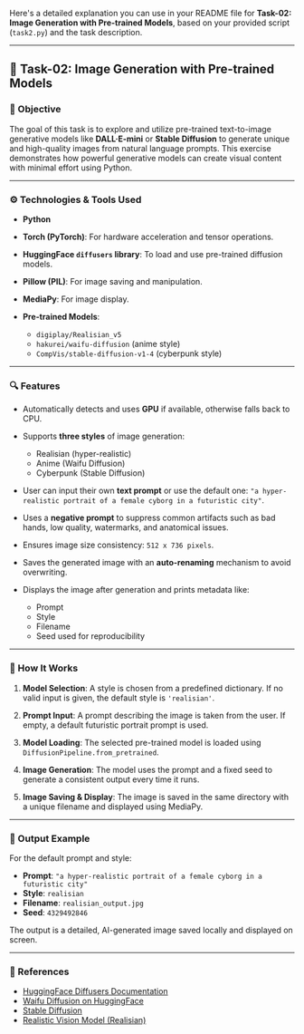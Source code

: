 Here's a detailed explanation you can use in your README file for **Task-02: Image Generation with Pre-trained Models**, based on your provided script (`task2.py`) and the task description.

---

## 🧠 Task-02: Image Generation with Pre-trained Models

### 📝 Objective

The goal of this task is to explore and utilize pre-trained text-to-image generative models like **DALL·E-mini** or **Stable Diffusion** to generate unique and high-quality images from natural language prompts. This exercise demonstrates how powerful generative models can create visual content with minimal effort using Python.

---

### ⚙️ Technologies & Tools Used

* **Python**
* **Torch (PyTorch)**: For hardware acceleration and tensor operations.
* **HuggingFace `diffusers` library**: To load and use pre-trained diffusion models.
* **Pillow (PIL)**: For image saving and manipulation.
* **MediaPy**: For image display.
* **Pre-trained Models**:

  * `digiplay/Realisian_v5`
  * `hakurei/waifu-diffusion` (anime style)
  * `CompVis/stable-diffusion-v1-4` (cyberpunk style)

---

### 🔍 Features

* Automatically detects and uses **GPU** if available, otherwise falls back to CPU.
* Supports **three styles** of image generation:

  * Realisian (hyper-realistic)
  * Anime (Waifu Diffusion)
  * Cyberpunk (Stable Diffusion)
* User can input their own **text prompt** or use the default one:
  `"a hyper-realistic portrait of a female cyborg in a futuristic city"`.
* Uses a **negative prompt** to suppress common artifacts such as bad hands, low quality, watermarks, and anatomical issues.
* Ensures image size consistency: `512 x 736 pixels`.
* Saves the generated image with an **auto-renaming** mechanism to avoid overwriting.
* Displays the image after generation and prints metadata like:

  * Prompt
  * Style
  * Filename
  * Seed used for reproducibility

---

### 🚀 How It Works

1. **Model Selection**:
   A style is chosen from a predefined dictionary. If no valid input is given, the default style is `'realisian'`.

2. **Prompt Input**:
   A prompt describing the image is taken from the user. If empty, a default futuristic portrait prompt is used.

3. **Model Loading**:
   The selected pre-trained model is loaded using `DiffusionPipeline.from_pretrained`.

4. **Image Generation**:
   The model uses the prompt and a fixed seed to generate a consistent output every time it runs.

5. **Image Saving & Display**:
   The image is saved in the same directory with a unique filename and displayed using MediaPy.

---

### 📂 Output Example

For the default prompt and style:

* **Prompt**: `"a hyper-realistic portrait of a female cyborg in a futuristic city"`
* **Style**: `realisian`
* **Filename**: `realisian_output.jpg`
* **Seed**: `4329492846`

The output is a detailed, AI-generated image saved locally and displayed on screen.

---

### 📌 References

* [HuggingFace Diffusers Documentation](https://huggingface.co/docs/diffusers/index)
* [Waifu Diffusion on HuggingFace](https://huggingface.co/hakurei/waifu-diffusion)
* [Stable Diffusion](https://huggingface.co/CompVis/stable-diffusion-v1-4)
* [Realistic Vision Model (Realisian)](https://huggingface.co/digiplay/Realisian_v5)

